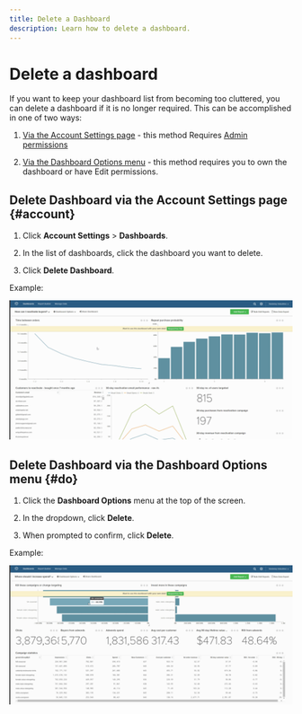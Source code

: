 ```yaml
---
title: Delete a Dashboard
description: Learn how to delete a dashboard.
---
```

# Delete a dashboard

If you want to keep your dashboard list from becoming too cluttered, you can delete a dashboard if it is no longer required. This can be accomplished in one of two ways:

1. [Via the Account Settings page](#account) - this method Requires [Admin permissions](../../administrator/user-management/user-management.md)

1. [Via the Dashboard Options menu](#do) - this method requires you to own the dashboard or have Edit permissions.

## Delete Dashboard via the Account Settings page {#account}

1. Click **Account Settings** > **Dashboards**.

1. In the list of dashboards, click the dashboard you want to delete.

1. Click **Delete Dashboard**.

Example:

![delete dashboard](../../assets/deleting_dash.gif)<!--{: width="703" height="346"}-->

## Delete Dashboard via the Dashboard Options menu {#do}

1. Click the **Dashboard Options** menu at the top of the screen.

1. In the dropdown, click **Delete**.

1. When prompted to confirm, click **Delete**.

Example:

![delete dashboard](../../assets/deleting_dash_2.gif)<!--{: width="703" height="347"}-->
